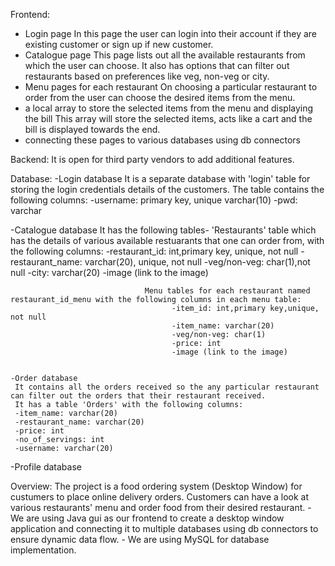 Frontend:
  - Login page
        In this page the user can login into their account if they are existing customer or sign up if new customer.
  - Catalogue page
        This page lists out all the available restaurants from which the user can choose. It also has options that can filter out restaurants based on preferences like veg, non-veg or city.
  - Menu pages for each restaurant 
        On choosing a particular restaurant to order from the user can choose the desired items from the menu.
  - a local array to store the selected items from the menu and displaying the bill 
        This array will store the selected items, acts like a cart and the bill is displayed towards the end.
  - connecting these pages to various databases using db connectors

Backend:
 It is open for third party vendors to add additional features.
 
 Database:
  -Login database 
      It is a separate database with 'login' table for storing the login credentials details of the customers.
      The table contains the following columns:
      -username: primary key, unique varchar(10)
      -pwd: varchar
      
  -Catalogue database
      It has the following tables- 'Restaurants' table which has the details of various available restuarants that one can order from, with the following columns:
                                        -restaurant_id: int,primary key, unique, not null
                                        -restaurant_name: varchar(20), unique, not null
                                        -veg/non-veg: char(1),not null
                                        -city: varchar(20)
                                        -image (link to the image)
                                    
                                  Menu tables for each restaurant named restaurant_id_menu with the following columns in each menu table:
                                        -item_id: int,primary key,unique, not null
                                        -item_name: varchar(20)
                                        -veg/non-veg: char(1)
                                        -price: int
                                        -image (link to the image)
                                        
                                        
    -Order database
     It contains all the orders received so the any particular restaurant can filter out the orders that their restaurant received.
     It has a table 'Orders' with the following columns:
     -item_name: varchar(20)
     -restaurant_name: varchar(20)
     -price: int
     -no_of_servings: int
     -username: varchar(20)
     
   -Profile database
 

 Overview:
    The project is a food ordering system (Desktop Window) for custumers to place online delivery orders. Customers can have a look at various restaurants' menu and order food from their desired restaurant.
     - We are using Java gui as our frontend to create a desktop window application and connecting it to multiple databases using db connectors to ensure dynamic data flow.
     - We are using MySQL for database implementation.
